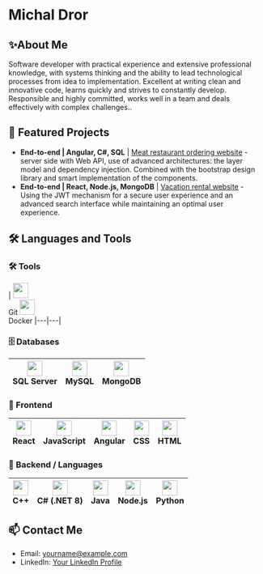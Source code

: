 # Michal Dror
## ✨About Me

Software developer with practical experience and extensive professional knowledge, with systems thinking and the ability to lead technological processes from idea to implementation. Excellent at writing clean and innovative code, learns quickly and strives to constantly develop. Responsible and highly committed, works well in a team and deals effectively with complex challenges..

 ## 📁 Featured Projects

- **End-to-end | Angular, C#, SQL** | [Meat restaurant ordering website](https://github.com/YourUsername/YourRepository) - server side with Web API, use of advanced architectures: the layer model and dependency injection. Combined with the bootstrap design library and smart implementation of the components.
- **End-to-end | React, Node.js, MongoDB** | [Vacation rental website](https://github.com/YourUsername/YourRepository) - Using the JWT mechanism for a secure user experience and an advanced search interface while maintaining an optimal user experience.

 ## 🛠️ Languages and Tools

### 🛠️ Tools
| <img src="https://cdn.jsdelivr.net/gh/devicons/devicon/icons/git/git-original.svg" width="30"/> <br/> Git 
 <img src="https://cdn.jsdelivr.net/gh/devicons/devicon/icons/docker/docker-original.svg" width="30"/> <br/> Docker 
|---|---|

### 🗄️ Databases
| <img src="https://cdn.jsdelivr.net/gh/devicons/devicon/icons/microsoftsqlserver/microsoftsqlserver-plain.svg" width="30"/> <br/> SQL Server | <img src="https://cdn.jsdelivr.net/gh/devicons/devicon/icons/mysql/mysql-original.svg" width="30"/> <br/> MySQL | <img src="https://cdn.jsdelivr.net/gh/devicons/devicon/icons/mongodb/mongodb-original.svg" width="30"/> <br/> MongoDB |
|---|---|---|

### 🎨 Frontend
| <img src="https://cdn.jsdelivr.net/gh/devicons/devicon/icons/react/react-original.svg" width="30"/> <br/> React | <img src="https://cdn.jsdelivr.net/gh/devicons/devicon/icons/javascript/javascript-original.svg" width="30"/> <br/> JavaScript | <img src="https://cdn.jsdelivr.net/gh/devicons/devicon/icons/angularjs/angularjs-original.svg" width="30"/> <br/> Angular | <img src="https://cdn.jsdelivr.net/gh/devicons/devicon/icons/css3/css3-original.svg" width="30"/> <br/> CSS | <img src="https://cdn.jsdelivr.net/gh/devicons/devicon/icons/html5/html5-original.svg" width="30"/> <br/> HTML |
|---|---|---|---|---|

### 🔧 Backend / Languages
| <img src="https://cdn.jsdelivr.net/gh/devicons/devicon/icons/cplusplus/cplusplus-original.svg" width="30"/> <br/> C++ | <img src="https://cdn.jsdelivr.net/gh/devicons/devicon/icons/csharp/csharp-original.svg" width="30"/> <br/> C# (.NET 8) | <img src="https://cdn.jsdelivr.net/gh/devicons/devicon/icons/java/java-original.svg" width="30"/> <br/> Java | <img src="https://cdn.jsdelivr.net/gh/devicons/devicon/icons/nodejs/nodejs-original.svg" width="30"/> <br/> Node.js | <img src="https://cdn.jsdelivr.net/gh/devicons/devicon/icons/python/python-original.svg" width="30"/> <br/> Python |
|---|---|---|---|---|


## 📫 Contact Me

- Email: yourname@example.com
- LinkedIn: [Your LinkedIn Profile](https://www.linkedin.com)
